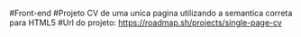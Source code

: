 #Front-end
#Projeto CV de uma unica pagina utilizando a semantica correta para HTML5
#Url do projeto: https://roadmap.sh/projects/single-page-cv

